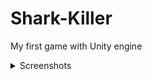 # Shark-Killer
 My first game with Unity engine
<details>
<summary>Screenshots</summary>

![Menu](/Screenshots/menu.png?raw=true)

![Gameplay](/Screenshots/gameplay.png?raw=true)

</details>

